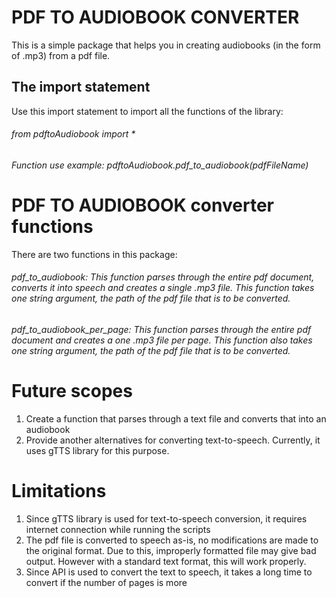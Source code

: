 # PDF TO AUDIOBOOK CONVERTER

This is a simple package that helps you in creating audiobooks (in the form of .mp3) from a pdf file.

## The import statement
Use this import statement to import all the functions of the library:
###### from pdftoAudiobook import *
###### Function use example: _pdftoAudiobook.pdf_to_audiobook(pdfFileName)_

# PDF TO AUDIOBOOK converter functions
There are two functions in this package:
###### pdf_to_audiobook: *This function parses through the entire pdf document, converts it into speech and creates a single .mp3 file. This function takes one string argument, the path of the pdf file that is to be converted.*
###### pdf_to_audiobook_per_page: *This function parses through the entire pdf document and creates a one .mp3 file per page. This function also takes one string argument, the path of the pdf file that is to be converted.*

# Future scopes
1. Create a function that parses through a text file and converts that into an audiobook
2. Provide another alternatives for converting text-to-speech. Currently, it uses gTTS library for this purpose.

# Limitations
1. Since gTTS library is used for text-to-speech conversion, it requires internet connection while running the scripts
2. The pdf file is converted to speech as-is, no modifications are made to the original format. Due to this, improperly
formatted file may give bad output. However with a standard text format, this will work properly.
3. Since API is used to convert the text to speech, it takes a long time to convert if the number of pages
is more
